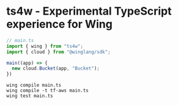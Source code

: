 # ts4w - Experimental TypeScript experience for Wing

```ts
// main.ts
import { wing } from "ts4w";
import { cloud } from "@winglang/sdk";

main((app) => {
  new cloud.Bucket(app, "Bucket");
})
```

```shell
wing compile main.ts
wing compile -t tf-aws main.ts
wing test main.ts
```